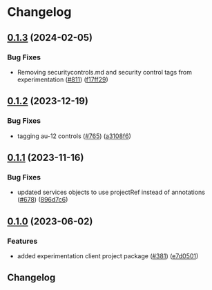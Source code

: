 # Changelog

## [0.1.3](https://github.com/GoogleCloudPlatform/pubsec-declarative-toolkit/compare/solutions/experimentation/client-project/0.1.2...solutions/experimentation/client-project/0.1.3) (2024-02-05)


### Bug Fixes

* Removing securitycontrols.md and security control tags from experimentation ([#811](https://github.com/GoogleCloudPlatform/pubsec-declarative-toolkit/issues/811)) ([f17ff29](https://github.com/GoogleCloudPlatform/pubsec-declarative-toolkit/commit/f17ff29a8ff5d3b0f5c955d5d1f8843ba0723829))

## [0.1.2](https://github.com/GoogleCloudPlatform/pubsec-declarative-toolkit/compare/solutions/experimentation/client-project/0.1.1...solutions/experimentation/client-project/0.1.2) (2023-12-19)


### Bug Fixes

* tagging au-12 controls ([#765](https://github.com/GoogleCloudPlatform/pubsec-declarative-toolkit/issues/765)) ([a3108f6](https://github.com/GoogleCloudPlatform/pubsec-declarative-toolkit/commit/a3108f696f3b51db5a95e69e76a0a3db49dc7bc6))

## [0.1.1](https://github.com/GoogleCloudPlatform/pubsec-declarative-toolkit/compare/solutions/experimentation/client-project/0.1.0...solutions/experimentation/client-project/0.1.1) (2023-11-16)


### Bug Fixes

* updated services objects to use projectRef instead of annotations ([#678](https://github.com/GoogleCloudPlatform/pubsec-declarative-toolkit/issues/678)) ([896d7c6](https://github.com/GoogleCloudPlatform/pubsec-declarative-toolkit/commit/896d7c6efeeb217faea15db6f39de825ceb17a6e))

## [0.1.0](https://github.com/GoogleCloudPlatform/pubsec-declarative-toolkit/compare/solutions/experimentation/client-project-v0.0.1...solutions/experimentation/client-project/0.1.0) (2023-06-02)


### Features

* added experimentation client project package ([#381](https://github.com/GoogleCloudPlatform/pubsec-declarative-toolkit/issues/381)) ([e7d0501](https://github.com/GoogleCloudPlatform/pubsec-declarative-toolkit/commit/e7d050190d18368e3b455ed24135300f1d20743a))

## Changelog
